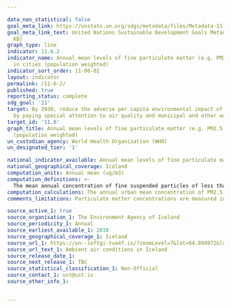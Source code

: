 ```yaml
---

data_non_statistical: false
goal_meta_link: https://unstats.un.org/sdgs/metadata/files/Metadata-11-06-02.pdf
goal_meta_link_text: United Nations Sustainable Development Goals Metadata (PDF 211
  KB)
graph_type: line
indicator: 11.6.2
indicator_name: Annual mean levels of fine particulate matter (e.g. PM2.5 and PM10)
  in cities (population weighted)
indicator_sort_order: 11-06-02
layout: indicator
permalink: /11-6-2/
published: true
reporting_status: complete
sdg_goal: '11'
target: By 2030, reduce the adverse per capita environmental impact of cities, including
  by paying special attention to air quality and municipal and other waste management.
target_id: '11.6'
graph_title: Annual mean levels of fine particulate matter (e.g. PM2.5 and PM10) in cities
  (population weighted)
un_custodian_agency: World Health Organization (WHO)
un_designated_tier: '1'

national_indicator_available: Annual mean levels of fine particulate matter (PM2.5 and PM10) in cities
national_geographical_coverage: Iceland
computation_units: Annual mean (ug/m3)
computation_definitions: >-
  The mean annual concentration of fine suspended particles of less than 2.5 microns in diameters (PM2.5) is a common measure of air pollution. The mean is  expressed in micrograms per cubic meter [μg/m3 ]. Air pollution consists of many pollutants, among other particulate matter. These particles are able to penetrate deeply into the respiratory tract and therefore constitute a risk for health by increasing mortality from respiratory infections and diseases, lung cancer, and selected cardiovascular diseases.
computation_calculations: The annual urban mean concentration of PM2.5 is estimated with ground measurements.
comments_limitations: Particulate matter concentrations are measured in three locations in the capital area as well as in Akureyri. Measurement station annual averages are reported if 75% of daily averages are collected. This indicator reports the populated weighted average levels of fine particulate matter (PM2.5 and PM10) in the Capital area and Akureyri. Data follows the UN specification for this indicator. This indicator has been identified in collaboration with topic experts.

source_active_1: true
source_organisation_1: The Environment Agency of Iceland
source_periodicity_1: Annual
source_earliest_available_1: 2010
source_geographical_coverage_1: Iceland
source_url_1: https://xn--loftgi-tua4f.is/?zoomLevel=7&lat=64.894972&lng=-18.675027999999998
source_url_text_1: Ambient air conditions in Iceland
source_release_date_1: 
source_next_release_1: TBC
source_statistical_classification_1: Non-Official
source_contact_1: ust@ust.is
source_other_info_1: 


---
```



